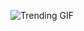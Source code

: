 
<!-- GIF_SECTION -->
![Trending GIF](https://media2.giphy.com/media/v1.Y2lkPThiYjIxNzcyOHhhb29uaDFqb3hrNmFlNHJvNjJ6djdoMmVydjk5bngyM3Q5cjJnNSZlcD12MV9naWZzX3NlYXJjaCZjdD1n/A06UFEx8jxEwU/giphy.gif)
<!-- END_GIF_SECTION -->
